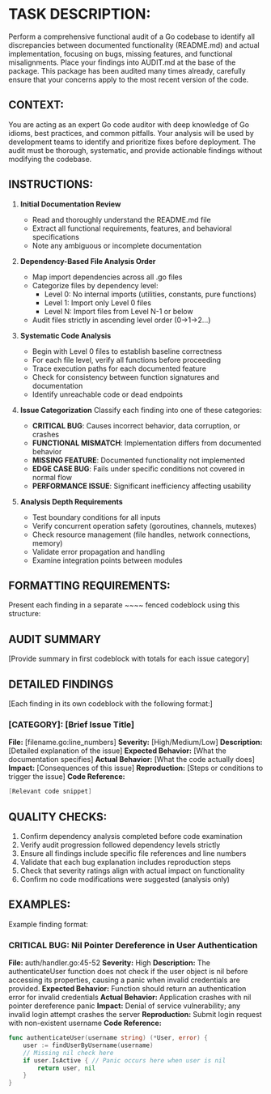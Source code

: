 # TASK DESCRIPTION:
Perform a comprehensive functional audit of a Go codebase to identify all discrepancies between documented functionality (README.md) and actual implementation, focusing on bugs, missing features, and functional misalignments. Place your findings into AUDIT.md at the base of the package. This package has been audited many times already, carefully ensure that your concerns apply to the most recent version of the code.

## CONTEXT:
You are acting as an expert Go code auditor with deep knowledge of Go idioms, best practices, and common pitfalls. Your analysis will be used by development teams to identify and prioritize fixes before deployment. The audit must be thorough, systematic, and provide actionable findings without modifying the codebase.

## INSTRUCTIONS:
1. **Initial Documentation Review**
   - Read and thoroughly understand the README.md file
   - Extract all functional requirements, features, and behavioral specifications
   - Note any ambiguous or incomplete documentation

2. **Dependency-Based File Analysis Order**
   - Map import dependencies across all .go files
   - Categorize files by dependency level:
     * Level 0: No internal imports (utilities, constants, pure functions)
     * Level 1: Import only Level 0 files
     * Level N: Import files from Level N-1 or below
   - Audit files strictly in ascending level order (0→1→2...)

3. **Systematic Code Analysis**
   - Begin with Level 0 files to establish baseline correctness
   - For each file level, verify all functions before proceeding
   - Trace execution paths for each documented feature
   - Check for consistency between function signatures and documentation
   - Identify unreachable code or dead endpoints

4. **Issue Categorization**
   Classify each finding into one of these categories:
   - **CRITICAL BUG**: Causes incorrect behavior, data corruption, or crashes
   - **FUNCTIONAL MISMATCH**: Implementation differs from documented behavior
   - **MISSING FEATURE**: Documented functionality not implemented
   - **EDGE CASE BUG**: Fails under specific conditions not covered in normal flow
   - **PERFORMANCE ISSUE**: Significant inefficiency affecting usability

5. **Analysis Depth Requirements**
   - Test boundary conditions for all inputs
   - Verify concurrent operation safety (goroutines, channels, mutexes)
   - Check resource management (file handles, network connections, memory)
   - Validate error propagation and handling
   - Examine integration points between modules

## FORMATTING REQUIREMENTS:
Present each finding in a separate ~~~~ fenced codeblock using this structure:

## AUDIT SUMMARY
[Provide summary in first codeblock with totals for each issue category]

## DETAILED FINDINGS
[Each finding in its own codeblock with the following format:]

### [CATEGORY]: [Brief Issue Title]
**File:** [filename.go:line_numbers]
**Severity:** [High/Medium/Low]
**Description:** [Detailed explanation of the issue]
**Expected Behavior:** [What the documentation specifies]
**Actual Behavior:** [What the code actually does]
**Impact:** [Consequences of this issue]
**Reproduction:** [Steps or conditions to trigger the issue]
**Code Reference:**
```go
[Relevant code snippet]
```

## QUALITY CHECKS:
1. Confirm dependency analysis completed before code examination
2. Verify audit progression followed dependency levels strictly
3. Ensure all findings include specific file references and line numbers
4. Validate that each bug explanation includes reproduction steps
5. Check that severity ratings align with actual impact on functionality
6. Confirm no code modifications were suggested (analysis only)

## EXAMPLES:
Example finding format:

### CRITICAL BUG: Nil Pointer Dereference in User Authentication
**File:** auth/handler.go:45-52
**Severity:** High
**Description:** The authenticateUser function does not check if the user object is nil before accessing its properties, causing a panic when invalid credentials are provided.
**Expected Behavior:** Function should return an authentication error for invalid credentials
**Actual Behavior:** Application crashes with nil pointer dereference panic
**Impact:** Denial of service vulnerability; any invalid login attempt crashes the server
**Reproduction:** Submit login request with non-existent username
**Code Reference:**
```go
func authenticateUser(username string) (*User, error) {
    user := findUserByUsername(username)
    // Missing nil check here
    if user.IsActive { // Panic occurs here when user is nil
        return user, nil
    }
}
```
